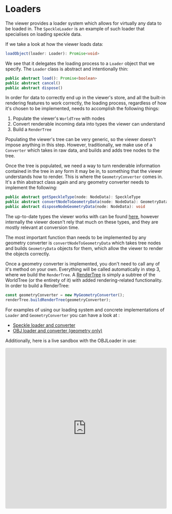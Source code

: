 # Loaders

The viewer provides a loader system which allows for virtually any data to be loaded in. The `SpeckleLoader` is an example of such loader that specialises on loading speckle data.

If we take a look at how the viewer loads data:

```typescript
loadObject(loader: Loader): Promise<void>
```

We see that it delegates the loading process to a `Loader` object that we specify. The `Loader` class is abstract and intentionally thin:

```ts
public abstract load(): Promise<boolean>
public abstract cancel()
public abstract dispose()
```

In order for data to correctly end up in the viewer's store, and all the built-in rendering features to work correctly, the loading process, regardless of how it's chosen to be implemented, needs to accomplish the following things:

1. Populate the viewer's `WorldTree` with nodes
2. Convert renderable incoming data into types the viewer can understand
3. Build a `RenderTree`

Populating the viewer's tree can be very generic, so the viewer doesn't impose anything in this step. However, traditionally, we make use of a `Converter` which takes in raw data, and builds and adds tree nodes to the tree.

Once the tree is populated, we need a way to turn renderable information contained in the tree in any form it may be in, to something that the viewer understands how to render. This is where the `GeometryConverter` comes in. It's a thin abstract class again and any geometry converter needs to implement the following:

```typescript
public abstract getSpeckleType(node: NodeData): SpeckleType
public abstract convertNodeToGeometryData(node: NodeData): GeometryData
public abstract disposeNodeGeometryData(node: NodeData): void
```

The up-to-date types the viewer works with can be found [here](/viewer/geometry-converter-api.md#speckletype), however internally the viewer doesn't rely that much on these types, and they are mostly relevant at conversion time.

The most important function than needs to be implemented by any geometry converter is `convertNodeToGeometryData` which takes tree nodes and builds `GeometryData` objects for them, which allow the viewer to render the objects correctly.

Once a geometry converter is implemented, you don't need to call any of it's method on your own. Everything will be called automatically in step 3, where we build the `RenderTree`. A [RenderTree](/viewer/viewer-rendering.md#rendertree) is simply a subtree of the WorldTree (or the entirety of it) with added rendering-related functionality. In order to build a RenderTree:

```typescript
const geometryConverter = new MyGeometryConverter();
renderTree.buildRenderTree(geometryConverter);
```

For examples of using our loading system and concrete implementations of `Loader` and `GeometryConverter` you can have a look at :

- [Speckle loader and converter](https://github.com/specklesystems/speckle-server/tree/alex/API2.0/packages/viewer/src/modules/loaders/Speckle)
- [OBJ loader and converter (geometry only)](https://github.com/specklesystems/speckle-server/tree/alex/API2.0/packages/viewer/src/modules/loaders/OBJ)

Additionally, here is a live sandbox with the OBJLoader in use:

<iframe src="https://codesandbox.io/embed/pydvhz?view=Editor+%2B+Preview&module=%2Fpackage.json&hidenavigation=1"
     style="width:100%; height: 500px; border:0; border-radius: 4px; overflow:hidden;"
     title="Obj Loader"
     allow="accelerometer; ambient-light-sensor; camera; encrypted-media; geolocation; gyroscope; hid; microphone; midi; payment; usb; vr; xr-spatial-tracking"
     sandbox="allow-forms allow-modals allow-popups allow-presentation allow-same-origin allow-scripts"
></iframe>
